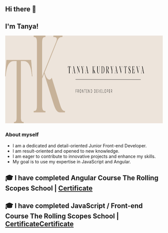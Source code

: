 ## Hi there 👋
## I'm Tanya!

<!--
**letanatol/letanatol** is a ✨ _special_ ✨ repository because its `README.md` (this file) appears on your GitHub profile.

Here are some ideas to get you started:

- 🔭 I’m currently working on ...
- 🌱 I’m currently learning ...
- 👯 I’m looking to collaborate on ...
- 🤔 I’m looking for help with ...
- 💬 Ask me about ...
- 📫 How to reach me: ...
- 😄 Pronouns: ...
- ⚡ Fun fact: ...
-->

<img src="./images/banner.png" width="1000" height="280" alt="banner" >

### About myself

- I am a dedicated and detail-oriented Junior Front-end Developer. 
- I am result-oriented and opened to new knowledge.
- I am eager to contribute to innovative projects and enhance my skills. 
- My goal is to use my expertise in JavaScript and Angular.



## 🎓 I have completed __Angular Course__ The Rolling Scopes School | <a href="" target="_blank">Certificate</a>

## 🎓 I have completed __JavaScript / Front-end Course__ The Rolling Scopes School | <a href="https://app.rs.school/certificate/b0sm1v47" target="_blank">Certificate</a><a href="https://app.rs.school/certificate/rsmb2n12" target="_blank">Certificate</a>
